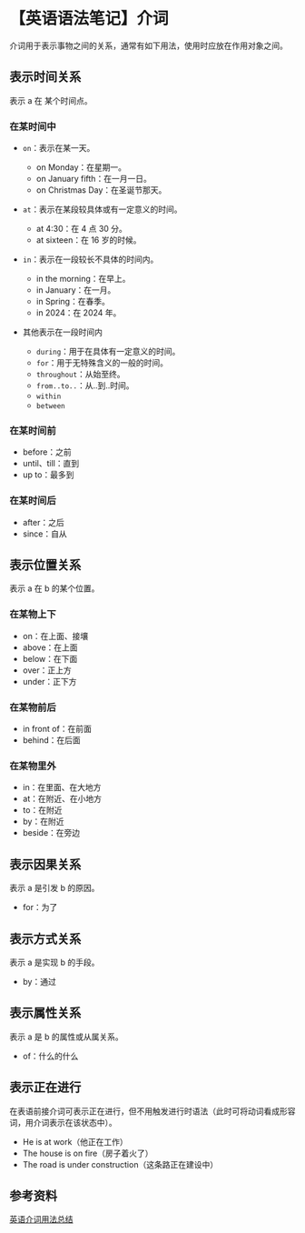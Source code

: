 # 【英语语法笔记】介词

介词用于表示事物之间的关系，通常有如下用法，使用时应放在作用对象之间。

## 表示时间关系

表示 a 在 某个时间点。

### 在某时间中

- `on`：表示在某一天。

  - on Monday：在星期一。
  - on January fifth：在一月一日。
  - on Christmas Day：在圣诞节那天。

- `at`：表示在某段较具体或有一定意义的时间。

  - at 4:30：在 4 点 30 分。
  - at sixteen：在 16 岁的时候。

- `in`：表示在一段较长不具体的时间内。

  - in the morning：在早上。
  - in January：在一月。
  - in Spring：在春季。
  - in 2024：在 2024 年。

- 其他表示在一段时间内
  - `during`：用于在具体有一定意义的时间。
  - `for`：用于无特殊含义的一般的时间。
  - `throughout`：从始至终。
  - `from..to..`：从..到..时间。
  - `within`
  - `between`

### 在某时间前

- before：之前
- until、till：直到
- up to：最多到

### 在某时间后

- after：之后
- since：自从

## 表示位置关系

表示 a 在 b 的某个位置。

### 在某物上下

- on：在上面、接壤
- above：在上面
- below：在下面
- over：正上方
- under：正下方

### 在某物前后

- in front of：在前面
- behind：在后面

### 在某物里外

- in：在里面、在大地方
- at：在附近、在小地方
- to：在附近
- by：在附近
- beside：在旁边

## 表示因果关系

表示 a 是引发 b 的原因。

- for：为了

## 表示方式关系

表示 a 是实现 b 的手段。

- by：通过

## 表示属性关系

表示 a 是 b 的属性或从属关系。

- of：什么的什么

## 表示正在进行

在表语前接介词可表示正在进行，但不用触发进行时语法（此时可将动词看成形容词，用介词表示在该状态中）。

- He is at work（他正在工作）
- The house is on fire（房子着火了）
- The road is under construction（这条路正在建设中）

## 参考资料

[英语介词用法总结](https://zhuanlan.zhihu.com/p/74325865)
